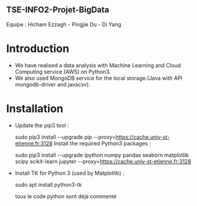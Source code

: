 ## TSE-INFO2-Projet-BigData

Equipe : Hicham Ezzagh - Pingjie Du - Di Yang

# Introduction

- We have realised a data analysis with Machine Learning and Cloud Computing service (AWS) on Python3.
- We also used MongoDB service for the local storage.(Java with API mongodb-driver and javacsv).

# Installation 

- Update the pip3 tool :

  sudo pip3 install --upgrade pip --proxy=https://cache.univ-st-etienne.fr:3128
Install the required Python3 packages :

  sudo pip3 install --upgrade ipython numpy pandas seaborn matplotlib scipy scikit-learn jupyter --proxy=https://cache.univ-st-etienne.fr:3128
- Install TK for Python 3 (used by Matplotlib) :

  sudo apt install python3-tk

  tous le code python sont déjà commenté
